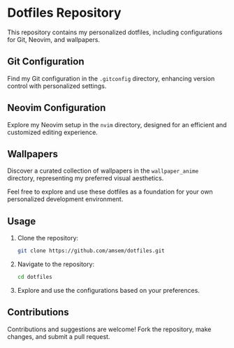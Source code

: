 # Dotfiles Repository

This repository contains my personalized dotfiles, including configurations for Git, Neovim, and wallpapers.

## Git Configuration

Find my Git configuration in the `.gitconfig` directory, enhancing version control with personalized settings.

## Neovim Configuration

Explore my Neovim setup in the `nvim` directory, designed for an efficient and customized editing experience.

## Wallpapers

Discover a curated collection of wallpapers in the `wallpaper_anime` directory, representing my preferred visual aesthetics.

Feel free to explore and use these dotfiles as a foundation for your own personalized development environment.

## Usage

1. Clone the repository:

    ```bash
    git clone https://github.com/amsem/dotfiles.git
    ```

2. Navigate to the repository:

    ```bash
    cd dotfiles
    ```

3. Explore and use the configurations based on your preferences.

## Contributions

Contributions and suggestions are welcome! Fork the repository, make changes, and submit a pull request.
